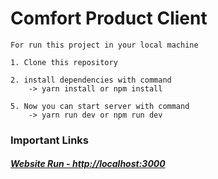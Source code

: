 # Comfort Product Client

```
For run this project in your local machine

1. Clone this repository

2. install dependencies with command    
    -> yarn install or npm install

5. Now you can start server with command
    -> yarn run dev or npm run dev
```
### Important Links

##### [Website Run - http://localhost:3000][local]

<!-- Links -->
[local]: http://localhost:3000